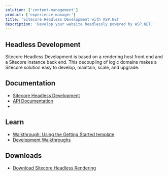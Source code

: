 ```yaml
---
solution: ['content-management']
product: ['experience-manager']
title: 'Sitecore Headless Development with ASP.NET'
description: 'Develop your website headlessly powered by ASP.NET.'
---
```


## Headless Development
Sitecore Headless Development is based on a rendering host front end and a Sitecore instance back end. This decoupling of logic domains makes a Sitecore solution easy to develop, maintain, scale, and upgrade.

## Documentation

- [Sitecore Headless Development](https://doc.sitecore.com/en/developers/101/developer-tools/sitecore-headless-development.html)
- [API Documentation](https://doc.sitecore.com/en/resources/sitecore-asp-dot-net-rendering-sdk/101/api/index.html)
- 

## Learn

- [Walkthrough: Using the Getting Started template](https://doc.sitecore.com/en/developers/101/developer-tools/walkthrough--using-the-getting-started-template.html)
- [Development Walkthroughs](https://doc.sitecore.com/en/developers/101/developer-tools/development-walkthroughs.html)

## Downloads
- [Download Sitecore Headless Rendering](https://dev.sitecore.net/Downloads/Sitecore_Headless_Rendering.aspx)

